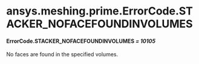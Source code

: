 <a id="ansys-meshing-prime-errorcode-stacker-nofacefoundinvolumes"></a>

# ansys.meshing.prime.ErrorCode.STACKER_NOFACEFOUNDINVOLUMES

<a id="ansys.meshing.prime.ErrorCode.STACKER_NOFACEFOUNDINVOLUMES"></a>

#### ErrorCode.STACKER_NOFACEFOUNDINVOLUMES *= 10105*

No faces are found in the specified volumes.

<!-- !! processed by numpydoc !! -->
